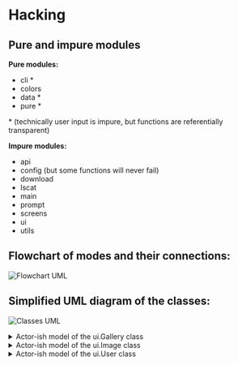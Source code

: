 # Hacking

## Pure and impure modules
**Pure modules:**
* cli *
* colors
* data *
* pure *

\* (technically user input is impure, but functions are referentially transparent)

**Impure modules:**
* api
* config (but some functions will never fail)
* download
* lscat
* main
* prompt
* screens
* ui
* utils

## Flowchart of modes and their connections:

![Flowchart UML](http://plantuml.com:80/plantuml/png/dPDD2y8m38Rl_HM5dZtejfk8YYY2Dy6BY1IDTHWtwGVYltVMhfkrAdWgIzuyUPUcGwMvrEQCX1W5Eww0ZgJEbTuAZWZorlNn-PaBwFdFQObONlD2RBajK8bFBO7BtR6Efmq1qLJaGrsPDKsjZIvb4u3BydGRem4I6A7zphgTtyXS77Ldu6f_oYkb-uNNhZtA5lnQp2H04ONuR0lnFCAq0mOD4ig4XR-Fp094pGud7pCZ0YDVcURYB2M1fPGo2NiIN9IjhE8nBv-alaKQjUjeqS5db3qkPfMN29gyBOUjRmJjuV-I8XpyOcHHN_znwuqBXqE6KEohHtG7)

## Simplified UML diagram of the classes:

![Classes UML](http://plantuml.com:80/plantuml/png/rLXDRzms4BthLmZenTwrXDnoCOm4ATowQD4WRdef2e8hZNPfSqMLekmOxlxt3abH8YLAILi3QGCa23cS3xuPlXdjcrPHgReZJnB558VqNjHmBvA4xbebQQ7IWjEsJO-KrVdRVkz78PhqylBixKKgeJo_kdfEKlopDRREpiqYUtOMJgIHujWeqabEX2IiT4Uqe82s7IHrqmtwv85oLb85uRPdTY-84kGeIa3XAKdyIALYhVe9HIPM6r-UtnmR3aUeLPldOmZnsARM6rhSqpqO-xr1iRi3H8XnthMAL89pyMWq24UlMYa2MzOrMIp8XRE_7LXPGlrxjkXccggE3LO-taJIbESVu8-EuLPAbP9irobmSAGZl2bYJwSAEpZG1oOwwHJ6y_euCH7CKwN_lGSv5xG7l0ghiN3gI8ORzeazIFGDRKIAVvceoGug8G7p21MeuX2n8bcjI8EvGq-Lw0_a-JjnF8fwTgMWYhSrVBAwRWFzF31uzFUmYAXiWT2w9ALuhBcWVedRkCZCaeJ-u6ajXTzHpa4-HVCuB-SnQTay7vCinB1VntG9oOyrmnmv_0myxEZZiqF7xjfZOWu868V-1Sx5pnYPOiNf0BmnA4qA-q_pakPGEIBG4lF2F0ZVNQJ54wrNCIIHijl6OmqZZ82HfOIQ64ZNWgONlCOGtOrvqDVcFN_56BV8T7sGUni5AOIGfQkRYBpkZYOZ4HhRPFe9P3FqasI1lpo522194diB_qfb4fRNDNx5odqlNh9lMFMV7q1ALaAW7Mjyfw7BT2piCPPpC3PZsPUKh6quVR8lBYWllH4hgAqZgU2LRaK3TRXZA2lOCUmdkZRSDKnITPmJ2KFLt7N7HYFXKnu7-Z2oWZwnpfEVww3JX2NnDERvrHJ0S6bEECYI0D4rqMMUH_d7hobRcgpUVqG2QBzQPLdXRAGw-Q7U0fN5uONZFArdC0xFkauaJe_pGujX_QzUPyweCpBN9Eu_CI-IbtNKT3lE2gQU-lKJpYUsUwmCUowC_ycSCBQLeLG-r-7D5PFvdKTo3xE_UjHBNh9IYvj5uql5k8dxc4rvl2se6kBxnQ8UIM0mbMDZriPc-tkeGL8bf0MtQ_Gx7vuafg_1Pk6zUElSEFssRmVjIjM6VaTdQ-RqjV-HoMG1cMpHpQA6PFk3Ykiby-hOv3fp-RARo6InoJbKQi738Yp-bztLWhAR1IpHXlE06IUjmDzs0zfSOZgMspS2pqHgAjOBQCQ_HYEq_eLAlkClK34wiM_uZIQ3B7R3UDFlpmVt7aulTELDfdEPPJDu5_lZeiR2jBjmZTCmD6WwpllQ-g4LxgU6RMhe50VlVgaZGefLXtwD6ePnMrBGuW3zhgYg5bI_6CQ-YHfsyDPRrlG8Rcs6CPJtouh9La-4-mZ9RCCFdGNIJujEIcG1Ol7f_PX1x0vlwspPh0rMjXY2nrq68pEG1GWv9NSN6q-VY65xWgDPUWYWP8SN49L5SmKwwwvY73HY0q8Sl3Fz1BttC7G0w9tWGhgm_ax6MHdcskJjFvvztpfEqamr0aS5TryfD7mu81L-L1Pdiu7FPFO--WSLcSCdPJ8Ux6Vv0FIv6TUrROfeWvBtDz-RRspTfTEpsujlhgzVltxrwZozHIhXeD2EF_lLJ37AKoxso1wkww6XyNy4mUd0Mwk31EfAjS0f04i5RVHO13zDqKVA53761xW_sB7IzTXj-Dq-ViK9XJq1IlSuIb2KSIUk73dQR4v-PMWD2qP58UTDXADJxpSo_TDN26oM6KRrUaGm52R96wXB_NlrNm00)

<details>
  <summary>Actor-ish model of the ui.Gallery class</summary>
  
  ![Gallery UML](http://plantuml.com:80/plantuml/png/bLLDRzim3BthLt2t16qFQT6BWRGTMc3OWBL1Y-vgQ1QJQB4bJPBJ1il--_HbnuxT0CibClb4FZsHr9snLDkwAedbjaJuGiiIzGugoT30nF_13AXWS3qbX1PMQdWrg0cPp-6xzneiiR1S2fZFYNV1nGtK7CxEiWYOWTjpJPpfmday8eFFPWDBPwuzdhCsaHJbRfgYX30PBFWxtpeCOTJIdzGWhFoA51gfRJvyy9kupa3H5UQYhiwXebpaYjfr0b0LUNrxUNe4ZRzhD9PejBKMZSqeAGps0xwuKpirMcTANPg2seGCQtSkni1gMcoSGj71v9ie9MKPFAGLyCeHD5vCllLn6WXf5ct0GFQhXyEbWmaSGXh_BFhZjbRd1svKINSn9SnEkoy_ZdwLikEGzCcGLzqj1xrQz49pOO6BfIGhBMi5IkCIRR7cOaN0_Jht4CGG-6xpMfV1cMwkP-jVjABQk5fmWCcqkwL_sKU9CdXLp1DslP3xOZ9vGOjr5pTognuO44E9l7LCEXIigRw5bfMoPB_VXyvwKYYIXCEkEZZ9iJp1clCsxF6ttueC_fHSRFv-QjFrItCaPHymIAkaiVal8qMJvs0urgjPvP7Q5ZLVScJkUaRwOKIpcA1b_kYkDaW_GZhu5WtVumergG_FNSsv8ZIn2YDTFtUwbNYKTA5nosLjFagiaZyKZpjP4kLauYRsCmQTXq5rSBXeaMAQenfX9simjSRRpeuCxgLOSbrHFvdxq-o-HAe7jPquFcDu44nu05fIFpY-fTgOh2HOcJuyQ3h2zO3_dr9f1ppl3dZU6V1yV1vt5M5Hv5XUasaIEMhSQmeLEixf6Gv9xbmp-cUGa7y0)
  
</details>

<details>
  <summary>Actor-ish model of the ui.Image class</summary>
  
  ![Image UML](http://plantuml.com:80/plantuml/png/bLHDJyCm3BtdLvWRQ73XMAbeIBk0n3PfshaAZJiYkYJ4ITd4-Eya_Tf71nezLCvxp-wp7NLCZbldroLpqfK8Jsk-GdZH0XbBqpe0mX9p9xM2D6KyTzh2aj2o-8Ax1_0IHgEaqTwpS0fOv19uf7SeWjn7fHG76GdCvKPM4MmIk6cgF2zcKx3uuP4Si-YyLHr6HYj29hZZhvmmv8QeJQ_Z11R17D9Usv12VwfISv70f8r0nZufTYChxh2NC853hBKnaMHAlgKc-HQCbSg5aoeqs-rszS1c1bN3ns6TJ6XFTYKZWWA-IgdUlw_wAiSsprGw5WpQxAAifhCAhImaYkkRVpNSsvdYnlrgHGKoCu4BrKzzSDggFElTa95AeRtOHYpNtwM_fh-osXkOMopGvM-rfNOo49w36x9tBDUhpDko5hJB6E0NjnF5G_iHFTVMYQS4baOS2h3T6p5KWrs49YkfFO4vlmxJyjrABhsxu_2j-1jWFm00)

</details>

<details>
  <summary>Actor-ish model of the ui.User class</summary>
  
  ![User UML](http://plantuml.com:80/plantuml/png/VLHDJzmm4BtxLymHX3Z0zXHfAQX8g9LALqKzHsuokrWaTZgs5rRQ7r-FFx9Pmf93vCnxRpuplhLEalDz9vno7S8VYsJXh3SjmW8CmPTp8PPB-Ca6YnqsJXaDowMGZGimymM_uF86l8ABYofnarW4qsL0c571dNs1TJ1xvgiswwAmWfLwKrksikG6v92S_NZwzGY4_pnQ9mYT9rriTZ3QecYbat-bHV1y4WsXTEKZ-Ohd2fv2mcWFmipiR2DTPiPpIBHjmP5iNa9n2MZDg-wCR2kupoTGlToWvJweBVif554EeyDOo7UcmtMWQPnJ2dwLy2GR6tUlxD39NGe9Lv_3rwUzBt9qd2VzgSl5L9BwjI7Z1nW8r-YQPwKt0i8pwNSiMkERgprr4SpJEx8T3tkGPB5cmjdvL78yy7U1veCz44wFZJdpBh3re-wWRilFjoBJ3qxiz_ku68yXsP1tQ5BOYNUB4B5Lm8xNm3wRrvebeSXSH_Z_Iojpd370Yd2hZBUdWWmPBnvpcjCWnTM3WR3ioZg8-pttjJ5r8jHCEAGtpZEZlC2r6bloiVKkMXzaro7jnXn-Ovp2F3P5O8oPRmn2s1aFrXD-dIWg-6RqMb4l-JeQQ-QxhDGhRiFG-68JuZy0)
  
</details>

